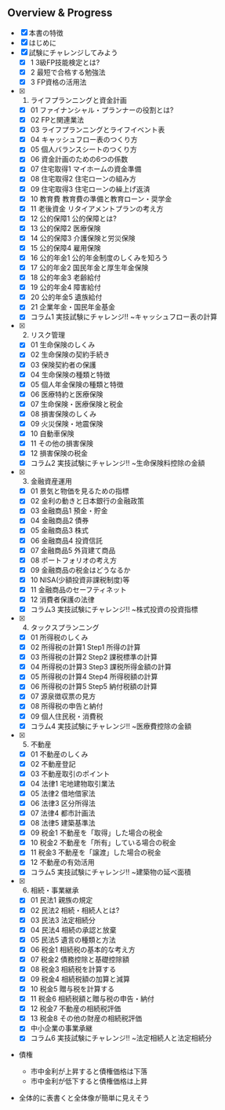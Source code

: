 ## Overview & Progress

- [x] 本書の特徴
- [x] はじめに
- [x] 試験にチャレンジしてみよう
  - [x] 1 3級FP技能検定とは?
  - [x] 2 最短で合格する勉強法
  - [x] 3 FP資格の活用法
- [x] 1. ライフプランニングと資金計画
  - [x] 01 ファイナンシャル・プランナーの役割とは?
  - [x] 02 FPと関連業法
  - [x] 03 ライフプランニングとライフイベント表
  - [x] 04 キャッシュフロー表のつくり方
  - [x] 05 個人バランスシートのつくり方
  - [x] 06 資金計画のための6つの係数
  - [x] 07 住宅取得1 マイホームの資金準備
  - [x] 08 住宅取得2 住宅ローンの組み方
  - [x] 09 住宅取得3 住宅ローンの繰上げ返済
  - [x] 10 教育費 教育費の準備と教育ローン・奨学金
  - [x] 11 老後資金 リタイアメントプランの考え方
  - [x] 12 公的保障1 公的保障とは?
  - [x] 13 公的保障2 医療保険
  - [x] 14 公的保障3 介護保険と労災保険
  - [x] 15 公的保障4 雇用保険
  - [x] 16 公的年金1 公的年金制度のしくみを知ろう
  - [x] 17 公的年金2 国民年金と厚生年金保険
  - [x] 18 公的年金3 老齢給付
  - [x] 19 公的年金4 障害給付
  - [x] 20 公的年金5 遺族給付
  - [x] 21 企業年金・国民年金基金
  - [x] コラム1 実技試験にチャレンジ!! ~キャッシュフロー表の計算
- [x] 2. リスク管理
  - [x] 01 生命保険のしくみ
  - [x] 02 生命保険の契約手続き
  - [x] 03 保険契約者の保護
  - [x] 04 生命保険の種類と特徴
  - [x] 05 個人年金保険の種類と特徴
  - [x] 06 医療特約と医療保険
  - [x] 07 生命保険・医療保険と税金
  - [x] 08 損害保険のしくみ
  - [x] 09 火災保険・地震保険
  - [x] 10 自動車保険
  - [x] 11 その他の損害保険
  - [x] 12 損害保険の税金
  - [x] コラム2 実技試験にチャレンジ!! ~生命保険料控除の金額
- [x] 3. 金融資産運用
  - [x] 01 景気と物価を見るための指標
  - [x] 02 金利の動きと日本銀行の金融政策
  - [x] 03 金融商品1 預金・貯金
  - [x] 04 金融商品2 債券
  - [x] 05 金融商品3 株式
  - [x] 06 金融商品4 投資信託
  - [x] 07 金融商品5 外貨建て商品
  - [x] 08 ポートフォリオの考え方
  - [x] 09 金融商品の税金はどうなるか
  - [x] 10 NISA(少額投資非課税制度)等
  - [x] 11 金融商品のセーフティネット
  - [x] 12 消費者保護の法律
  - [x] コラム3 実技試験にチャレンジ!! ~株式投資の投資指標
- [x] 4. タックスプランニング
  - [x] 01 所得税のしくみ
  - [x] 02 所得税の計算1 Step1 所得の計算
  - [x] 03 所得税の計算2 Step2 課税標準の計算
  - [x] 04 所得税の計算3 Step3 課税所得金額の計算
  - [x] 05 所得税の計算4 Step4 所得税額の計算
  - [x] 06 所得税の計算5 Step5 納付税額の計算
  - [x] 07 源泉徴収票の見方
  - [x] 08 所得税の申告と納付
  - [x] 09 個人住民税・消費税
  - [x] コラム4 実技試験にチャレンジ!! ~医療費控除の金額
- [x] 5. 不動産
  - [x] 01 不動産のしくみ
  - [x] 02 不動産登記
  - [x] 03 不動産取引のポイント
  - [x] 04 法律1 宅地建物取引業法
  - [x] 05 法律2 借地借家法
  - [x] 06 法律3 区分所得法
  - [x] 07 法律4 都市計画法
  - [x] 08 法律5 建築基準法
  - [x] 09 税金1 不動産を「取得」した場合の税金
  - [x] 10 税金2 不動産を「所有」している場合の税金
  - [x] 11 税金3 不動産を「譲渡」した場合の税金
  - [x] 12 不動産の有効活用
  - [x] コラム5 実技試験にチャレンジ!! ~建築物の延べ面積
- [x] 6. 相続・事業継承
  - [x] 01 民法1 親族の規定
  - [x] 02 民法2 相続・相続人とは?
  - [x] 03 民法3 法定相続分
  - [x] 04 民法4 相続の承認と放棄
  - [x] 05 民法5 遺言の種類と方法
  - [x] 06 税金1 相続税の基本的な考え方
  - [x] 07 税金2 債務控除と基礎控除額
  - [x] 08 税金3 相続税を計算する
  - [x] 09 税金4 相続税額の加算と減算
  - [x] 10 税金5 贈与税を計算する
  - [x] 11 税金6 相続税額と贈与税の申告・納付
  - [x] 12 税金7 不動産の相続税評価
  - [x] 13 税金8 その他の財産の相続税評価
  - [x] 中小企業の事業承継
  - [x] コラム6 実技試験にチャレンジ!! ~法定相続人と法定相続分

- 債権
  - 市中金利が上昇すると債権価格は下落
  - 市中金利が低下すると債権価格は上昇

- 全体的に表書くと全体像が簡単に見えそう
